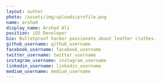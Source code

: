 ```yaml
---
layout: author
photo: /assets/img/uploads/profile.png
name: arshad
display_name: Arshad Ali
position: iOS Developer
bio: Bulletproof hacker passionate about leather clothes.
github_username: github_username
facebook_username: facebook_username
twitter_username: twitter_username
instagram_username: instagram_username
linkedin_username: linkedin_username
medium_username: medium_username
---
```


